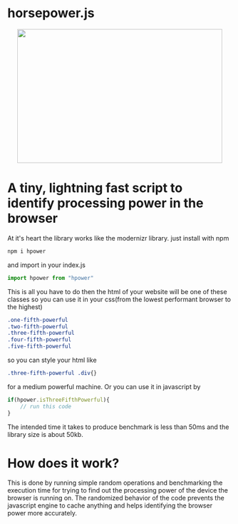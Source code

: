# horsepower.js


<p align="center">
  <img width="460" height="300" src="https://github.com/itsmygit/horsepower.js/blob/main/docs/hpower.PNG">
</p>

# A tiny, lightning fast script to identify processing power in the browser

At it's heart the library works like the modernizr library.
just install with npm
```html
npm i hpower
```
and import in your index.js
```javascript
import hpower from "hpower"
```

This is all you have to do then the html of your website will be one of these classes so you can use it in your css(from the lowest performant browser to the highest)
```css
.one-fifth-powerful
.two-fifth-powerful
.three-fifth-powerful
.four-fifth-powerful
.five-fifth-powerful
```

so you can style your html like
```css
.three-fifth-powerful .div{}
```
for a medium powerful machine. Or you can use it in javascript by
```javascript
if(hpower.isThreeFifthPowerful){
    // run this code
}
```
The intended time it takes to produce benchmark is less than 50ms and the library size is about 50kb.

# How does it work?
This is done by running simple random operations and benchmarking the execution time for trying to find out the processing power of the device the browser is running on. The randomized behavior of the code prevents the javascript engine to cache anything and helps identifying the browser power more accurately.
